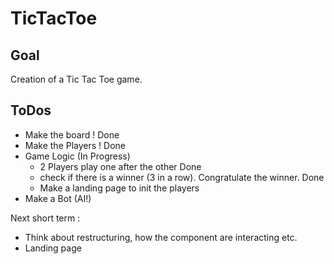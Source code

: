 # TicTacToe

## Goal

Creation of a Tic Tac Toe game.

## ToDos

- Make the board ! Done
- Make the Players ! Done
- Game Logic (In Progress)
  - 2 Players play one after the other Done
  - check if there is a winner (3 in a row). Congratulate the winner. Done
  - Make a landing page to init the players
- Make a Bot (AI!)

Next short term :

- Think about restructuring, how the component are interacting etc.
- Landing page
